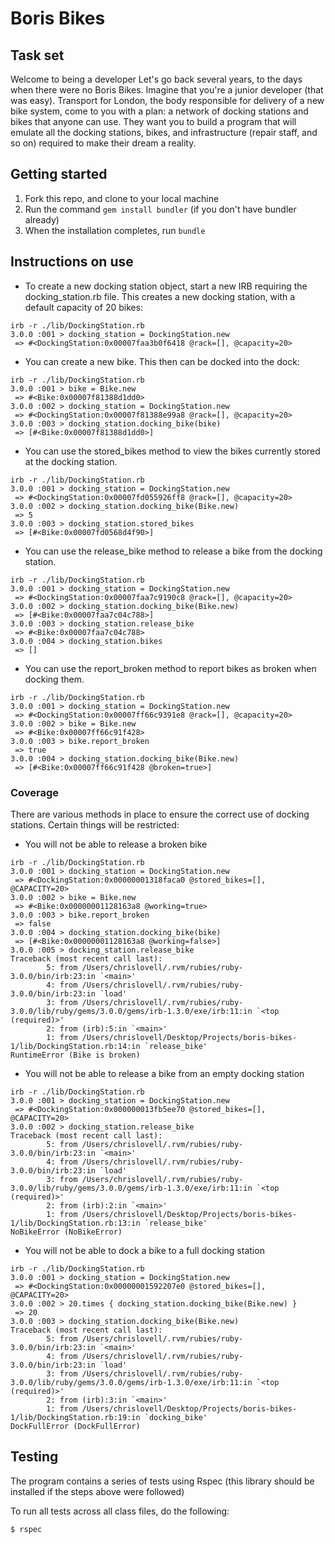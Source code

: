 # Boris Bikes

## Task set

Welcome to being a developer
Let's go back several years, to the days when there were no Boris Bikes. Imagine that you're a junior developer (that was easy). Transport for London, the body responsible for delivery of a new bike system, come to you with a plan: a network of docking stations and bikes that anyone can use. They want you to build a program that will emulate all the docking stations, bikes, and infrastructure (repair staff, and so on) required to make their dream a reality.

## Getting started

1. Fork this repo, and clone to your local machine
2. Run the command `gem install bundler` (if you don't have bundler already)
3. When the installation completes, run `bundle`

## Instructions on use

* To create a new docking station object, start a new IRB requiring the docking_station.rb file. This creates a new docking station, with a default capacity of 20 bikes:
```
irb -r ./lib/DockingStation.rb
3.0.0 :001 > docking_station = DockingStation.new
 => #<DockingStation:0x00007faa3b0f6418 @rack=[], @capacity=20> 
```

* You can create a new bike. This then can be docked into the dock:
```
irb -r ./lib/DockingStation.rb
3.0.0 :001 > bike = Bike.new
 => #<Bike:0x00007f81388d1dd0> 
3.0.0 :002 > docking_station = DockingStation.new
 => #<DockingStation:0x00007f81388e99a8 @rack=[], @capacity=20> 
3.0.0 :003 > docking_station.docking_bike(bike)
 => [#<Bike:0x00007f81388d1dd0>] 
```

* You can use the stored_bikes method to view the bikes currently stored at the docking station.
```
irb -r ./lib/DockingStation.rb
3.0.0 :001 > docking_station = DockingStation.new
 => #<DockingStation:0x00007fd055926ff8 @rack=[], @capacity=20> 
3.0.0 :002 > docking_station.docking_bike(Bike.new)
 => 5 
3.0.0 :003 > docking_station.stored_bikes
 => [#<Bike:0x00007fd0568d4f90>] 
```

* You can use the release_bike method to release a bike from the docking station.
```
irb -r ./lib/DockingStation.rb
3.0.0 :001 > docking_station = DockingStation.new
 => #<DockingStation:0x00007faa7c9190c8 @rack=[], @capacity=20> 
3.0.0 :002 > docking_station.docking_bike(Bike.new)
 => [#<Bike:0x00007faa7c04c788>] 
3.0.0 :003 > docking_station.release_bike
 => #<Bike:0x00007faa7c04c788> 
3.0.0 :004 > docking_station.bikes
 => [] 
```

* You can use the report_broken method to report bikes as broken when docking them.
```
irb -r ./lib/DockingStation.rb
3.0.0 :001 > docking_station = DockingStation.new
 => #<DockingStation:0x00007ff66c9391e8 @rack=[], @capacity=20> 
3.0.0 :002 > bike = Bike.new
 => #<Bike:0x00007ff66c91f428> 
3.0.0 :003 > bike.report_broken
 => true 
3.0.0 :004 > docking_station.docking_bike(Bike.new)
 => [#<Bike:0x00007ff66c91f428 @broken=true>] 
```

### Coverage
There are various methods in place to ensure the correct use of docking stations. Certain things will be restricted:
* You will not be able to release a broken bike
```
irb -r ./lib/DockingStation.rb
3.0.0 :001 > docking_station = DockingStation.new
 => #<DockingStation:0x00000001318faca0 @stored_bikes=[], @CAPACITY=20> 
3.0.0 :002 > bike = Bike.new
 => #<Bike:0x00000001128163a8 @working=true> 
3.0.0 :003 > bike.report_broken
 => false 
3.0.0 :004 > docking_station.docking_bike(bike)
 => [#<Bike:0x00000001128163a8 @working=false>] 
3.0.0 :005 > docking_station.release_bike
Traceback (most recent call last):
        5: from /Users/chrislovell/.rvm/rubies/ruby-3.0.0/bin/irb:23:in `<main>'
        4: from /Users/chrislovell/.rvm/rubies/ruby-3.0.0/bin/irb:23:in `load'
        3: from /Users/chrislovell/.rvm/rubies/ruby-3.0.0/lib/ruby/gems/3.0.0/gems/irb-1.3.0/exe/irb:11:in `<top (required)>'
        2: from (irb):5:in `<main>'
        1: from /Users/chrislovell/Desktop/Projects/boris-bikes-1/lib/DockingStation.rb:14:in `release_bike'
RuntimeError (Bike is broken)
```
* You will not be able to release a bike from an empty docking station
```
irb -r ./lib/DockingStation.rb
3.0.0 :001 > docking_station = DockingStation.new
 => #<DockingStation:0x000000013fb5ee70 @stored_bikes=[], @CAPACITY=20> 
3.0.0 :002 > docking_station.release_bike
Traceback (most recent call last):
        5: from /Users/chrislovell/.rvm/rubies/ruby-3.0.0/bin/irb:23:in `<main>'
        4: from /Users/chrislovell/.rvm/rubies/ruby-3.0.0/bin/irb:23:in `load'
        3: from /Users/chrislovell/.rvm/rubies/ruby-3.0.0/lib/ruby/gems/3.0.0/gems/irb-1.3.0/exe/irb:11:in `<top (required)>'
        2: from (irb):2:in `<main>'
        1: from /Users/chrislovell/Desktop/Projects/boris-bikes-1/lib/DockingStation.rb:13:in `release_bike'
NoBikeError (NoBikeError)
```
* You will not be able to dock a bike to a full docking station
```
irb -r ./lib/DockingStation.rb
3.0.0 :001 > docking_station = DockingStation.new
 => #<DockingStation:0x00000001592207e0 @stored_bikes=[], @CAPACITY=20> 
3.0.0 :002 > 20.times { docking_station.docking_bike(Bike.new) }
 => 20 
3.0.0 :003 > docking_station.docking_bike(Bike.new)
Traceback (most recent call last):
        5: from /Users/chrislovell/.rvm/rubies/ruby-3.0.0/bin/irb:23:in `<main>'
        4: from /Users/chrislovell/.rvm/rubies/ruby-3.0.0/bin/irb:23:in `load'
        3: from /Users/chrislovell/.rvm/rubies/ruby-3.0.0/lib/ruby/gems/3.0.0/gems/irb-1.3.0/exe/irb:11:in `<top (required)>'
        2: from (irb):3:in `<main>'
        1: from /Users/chrislovell/Desktop/Projects/boris-bikes-1/lib/DockingStation.rb:19:in `docking_bike'
DockFullError (DockFullError)
```

## Testing

The program contains a series of tests using Rspec (this library should be installed if the steps above were followed)

To run all tests across all class files, do the following:

```
$ rspec
```

